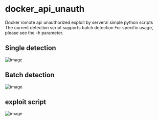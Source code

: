 # docker_api_unauth
Docker romote api unauthorized exploit by serveral simple python scripts
The current detection script supports batch detection
For specific usage, please see the -h parameter.
## Single detection
![image](https://github.com/user-attachments/assets/4bb53824-4f0d-46a1-bae7-48e1a4e0e2c0)
## Batch detection
![image](https://github.com/user-attachments/assets/94d247d9-e931-4b02-bf4e-14e98cbe6118)
## exploit script
![image](https://github.com/user-attachments/assets/f1b605cf-8dd1-47c2-a09c-f9a258343567)
